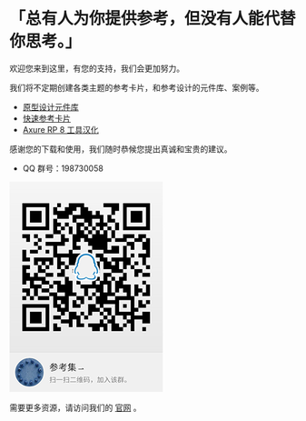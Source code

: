 # 「总有人为你提供参考，但没有人能代替你思考。」
欢迎您来到这里，有您的支持，我们会更加努力。

我们将不定期创建各类主题的参考卡片，和参考设计的元件库、案例等。
* [原型设计元件库](https://github.com/refscn/rplibs "免费下载")
* [快速参考卡片](https://github.com/refscn/cards "免费下载")
* [Axure RP 8 工具汉化](https://github.com/refscn/rphh "免费下载")


感谢您的下载和使用，我们随时恭候您提出真诚和宝贵的建议。
* QQ 群号：198730058

![扫码加入 QQ 群](https://github.com/refscn/refscn.github.io/raw/master/assets/refs-qqgroup-qrcode-s.png)


需要更多资源，请访问我们的 [官网](http://refs.cn) 。
